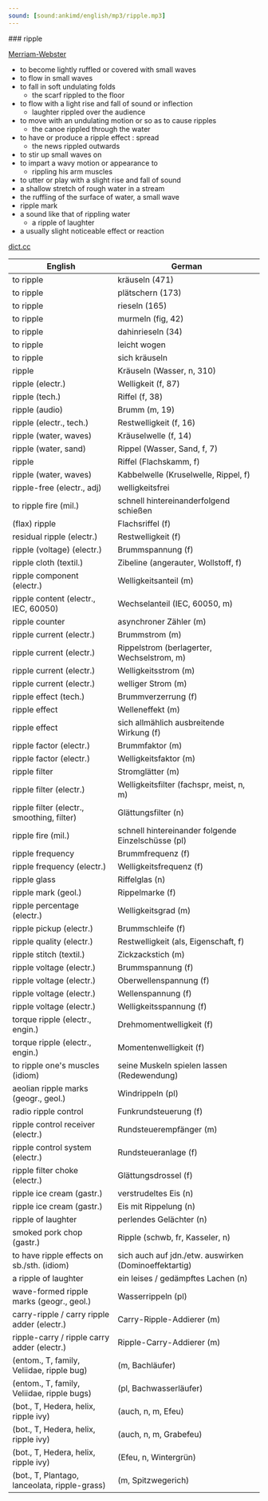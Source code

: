 ```yaml
---
sound: [sound:ankimd/english/mp3/ripple.mp3]
---
```


\### ripple

[Merriam-Webster](https://www.merriam-webster.com/dictionary/ripple)

- to become lightly ruffled or covered with small waves
- to flow in small waves
- to fall in soft undulating folds
    - the scarf rippled to the floor
- to flow with a light rise and fall of sound or inflection
    - laughter rippled over the audience
- to move with an undulating motion or so as to cause ripples
    - the canoe rippled through the water
- to have or produce a ripple effect : spread
    - the news rippled outwards
- to stir up small waves on
- to impart a wavy motion or appearance to
    - rippling his arm muscles
- to utter or play with a slight rise and fall of sound
- a shallow stretch of rough water in a stream
- the ruffling of the surface of water, a small wave
- ripple mark
- a sound like that of rippling water
    - a ripple of laughter
- a usually slight noticeable effect or reaction

[dict.cc](https://www.dict.cc/ripple)

| English        | German       |
| -------------- | ------------ |
| to ripple | kräuseln (471) |
| to ripple | plätschern (173) |
| to ripple | rieseln (165) |
| to ripple | murmeln (fig, 42) |
| to ripple | dahinrieseln (34) |
| to ripple | leicht wogen |
| to ripple | sich kräuseln |
| ripple | Kräuseln (Wasser, n, 310) |
| ripple (electr.) | Welligkeit (f, 87) |
| ripple (tech.) | Riffel (f, 38) |
| ripple (audio) | Brumm (m, 19) |
| ripple (electr., tech.) | Restwelligkeit (f, 16) |
| ripple (water, waves) | Kräuselwelle (f, 14) |
| ripple (water, sand) | Rippel (Wasser, Sand, f, 7) |
| ripple | Riffel (Flachskamm, f) |
| ripple (water, waves) | Kabbelwelle (Kruselwelle, Rippel, f) |
| ripple-free (electr., adj) | welligkeitsfrei |
| to ripple fire (mil.) | schnell hintereinanderfolgend schießen |
| (flax) ripple | Flachsriffel (f) |
| residual ripple (electr.) | Restwelligkeit (f) |
| ripple (voltage) (electr.) | Brummspannung (f) |
| ripple cloth (textil.) | Zibeline (angerauter, Wollstoff, f) |
| ripple component (electr.) | Welligkeitsanteil (m) |
| ripple content (electr., IEC, 60050) | Wechselanteil (IEC, 60050, m) |
| ripple counter | asynchroner Zähler (m) |
| ripple current (electr.) | Brummstrom (m) |
| ripple current (electr.) | Rippelstrom (berlagerter, Wechselstrom, m) |
| ripple current (electr.) | Welligkeitsstrom (m) |
| ripple current (electr.) | welliger Strom (m) |
| ripple effect (tech.) | Brummverzerrung (f) |
| ripple effect | Welleneffekt (m) |
| ripple effect | sich allmählich ausbreitende Wirkung (f) |
| ripple factor (electr.) | Brummfaktor (m) |
| ripple factor (electr.) | Welligkeitsfaktor (m) |
| ripple filter | Stromglätter (m) |
| ripple filter (electr.) | Welligkeitsfilter (fachspr, meist, n, m) |
| ripple filter (electr., smoothing, filter) | Glättungsfilter (n) |
| ripple fire (mil.) | schnell hintereinander folgende Einzelschüsse (pl) |
| ripple frequency | Brummfrequenz (f) |
| ripple frequency (electr.) | Welligkeitsfrequenz (f) |
| ripple glass | Riffelglas (n) |
| ripple mark (geol.) | Rippelmarke (f) |
| ripple percentage (electr.) | Welligkeitsgrad (m) |
| ripple pickup (electr.) | Brummschleife (f) |
| ripple quality (electr.) | Restwelligkeit (als, Eigenschaft, f) |
| ripple stitch (textil.) | Zickzackstich (m) |
| ripple voltage (electr.) | Brummspannung (f) |
| ripple voltage (electr.) | Oberwellenspannung (f) |
| ripple voltage (electr.) | Wellenspannung (f) |
| ripple voltage (electr.) | Welligkeitsspannung (f) |
| torque ripple (electr., engin.) | Drehmomentwelligkeit (f) |
| torque ripple (electr., engin.) | Momentenwelligkeit (f) |
| to ripple one's muscles (idiom) | seine Muskeln spielen lassen (Redewendung) |
| aeolian ripple marks (geogr., geol.) | Windrippeln (pl) |
| radio ripple control | Funkrundsteuerung (f) |
| ripple control receiver <RCR> (electr.) | Rundsteuerempfänger (m) |
| ripple control system (electr.) | Rundsteueranlage (f) |
| ripple filter choke (electr.) | Glättungsdrossel (f) |
| ripple ice cream (gastr.) | verstrudeltes Eis (n) |
| ripple ice cream (gastr.) | Eis mit Rippelung (n) |
| ripple of laughter | perlendes Gelächter (n) |
| smoked pork chop (gastr.) | Ripple (schwb, fr, Kasseler, n) |
| to have ripple effects on sb./sth. (idiom) | sich auch auf jdn./etw. auswirken (Dominoeffektartig) |
| a ripple of laughter | ein leises / gedämpftes Lachen (n) |
| wave-formed ripple marks (geogr., geol.) | Wasserrippeln (pl) |
| carry-ripple / carry ripple adder (electr.) | Carry-Ripple-Addierer (m) |
| ripple-carry / ripple carry adder (electr.) | Ripple-Carry-Addierer (m) |
|  (entom., T, family, Veliidae, ripple bug) |  (m, Bachläufer) |
|  (entom., T, family, Veliidae, ripple bugs) |  (pl, Bachwasserläufer) |
|  (bot., T, Hedera, helix, ripple ivy) |  (auch, n, m, Efeu) |
|  (bot., T, Hedera, helix, ripple ivy) |  (auch, n, m, Grabefeu) |
|  (bot., T, Hedera, helix, ripple ivy) |  (Efeu, n, Wintergrün) |
|  (bot., T, Plantago, lanceolata, ripple-grass) |  (m, Spitzwegerich) |
